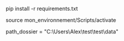 pip install -r requirements.txt

source mon_environnement/Scripts/activate


path_dossier = "C:\\Users\\Alex\\test\\test\\data"
